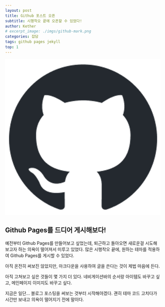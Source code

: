 ```yaml
---
layout: post
title: Github 포스트 오픈
subtitle: 시행착오 끝에 오픈할 수 있었다!
author: Kether
# excerpt_image: ./imgs/github-mark.png
categories: 잡담
tags: github pages jekyll
top: 1
---
```


![banner](./imgs/github-mark.png)

## Github Pages를 드디어 게시해보다!
예전부터 Github Pages를 만들어보고 싶었는데, 퇴근하고 돌아오면 새로운걸 시도해보고자 하는 의욕이 떨어져서 미루고 있었다. 많은 시행착오 끝에, 원하는 테마를 적용하여 Github Pages를 게시할 수 있었다.

아직 온전히 써보진 않았지만, 마크다운을 사용하여 글을 쓴다는 것이 제법 마음에 든다.

아직 고쳐보고 싶은 것들이 몇 가지 더 있다. 네비게이션바의 순서랑 아이템도 바꾸고 싶고, 메인페이지 이미지도 바꾸고 싶다.

지금은 일단... 블로그 포스팅을 써보는 것부터 시작해야겠다. 괜히 테마 코드 고치다가 시간만 보내고 의욕이 떨어지기 전에 말이다.